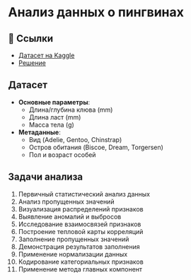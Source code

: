 # Анализ данных о пингвинах

## 🔗 Ссылки
- [Датасет на Kaggle](https://www.kaggle.com/datasets/ashkhagan/palmer-penguins-datasetalternative-iris-dataset)
- [Решение](https://www.kaggle.com/code/mostov/penguins-eda-and-preprocessing/input)

## Датасет

* **Основные параметры**:
  - Длина/глубина клюва (mm)
  - Длина ласт (mm)
  - Масса тела (g)
* **Метаданные**:
  - Вид (Adelie, Gentoo, Chinstrap)
  - Остров обитания (Biscoe, Dream, Torgersen)
  - Пол и возраст особей

## Задачи анализа
1. Первичный статистический анализ данных
2. Анализ пропущенных значений
3. Визуализация распределений признаков
4. Выявление аномалий и выбросов
5. Исследование взаимосвязей признаков
6. Построение тепловой карты корреляций
7. Заполнение пропущенных значений
8. Демонстрация результатов заполнения
9. Применение нормализации данных
10. Кодирование категориальных признаков
11. Применение метода главных компонент